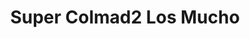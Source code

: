---
title: "Super Colmad2 Los Mucho"
url: /san-cristobal/super-colmad2-los-mucho/
shop: Lebensmittel
---